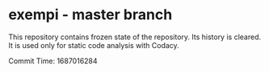 # exempi - master branch

This repository contains frozen state of the repository.
Its history is cleared. It is used only for static code
analysis with Codacy.

Commit Time: 1687016284